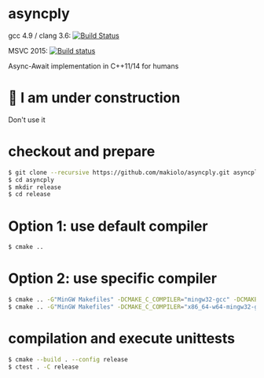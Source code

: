 # asyncply

gcc 4.9 / clang 3.6: [![Build Status](https://travis-ci.org/makiolo/asyncply.svg?branch=master)](https://travis-ci.org/makiolo/asyncply)

MSVC 2015: [![Build status](https://ci.appveyor.com/api/projects/status/ot5a0ljdt1yqwabp?svg=true)](https://ci.appveyor.com/project/makiolo/asyncply)

Async-Await implementation in C++11/14 for humans

# :construction: I am under construction
Don't use it

# checkout and prepare
```bash
$ git clone --recursive https://github.com/makiolo/asyncply.git asyncply
$ cd asyncply
$ mkdir release
$ cd release
```
# Option 1: use default compiler
```bash
$ cmake ..
```
# Option 2: use specific compiler
```bash
$ cmake .. -G"MinGW Makefiles" -DCMAKE_C_COMPILER="mingw32-gcc" -DCMAKE_CXX_COMPILER="mingw32-g++"
$ cmake .. -G"MinGW Makefiles" -DCMAKE_C_COMPILER="x86_64-w64-mingw32-gcc" -DCMAKE_CXX_COMPILER="x86_64-w64-mingw32-g++"
```
# compilation and execute unittests
```bash
$ cmake --build . --config release
$ ctest . -C release
```
